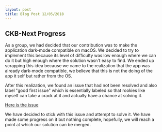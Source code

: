 ```yaml
---
layout: post
title: Blog Post 12/05/2018
---
```


## CKB-Next Progress
As a group, we had decided that our contribution was to make the application dark-mode compatible on macOS. We decided to try to implement this because its level of difficulty was low enough where we can do it but high enough where the solution wasn't easy to find. We ended up scrapping this idea because we came to the realization that the app was already dark-mode compatible, we believe that this is not the doing of the app it self but rather from the OS. 

After this realization, we found an issue that had not been resolved and also label "good first issue" which is essentially labeled so that rookies like myself can take a crack at it and actually have a chance at solving it.

[Here is the issue](https://github.com/ckb-next/ckb-next/issues/58)

We have decided to stick with this issue and attempt to solve it. We have made some progress on it but nothing complete, hopefully, we will reach a point at which our solution can be merged.  
